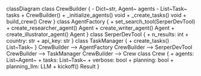 classDiagram
    class CrewBuilder {
        - Dict~str, Agent~ agents
        - List~Task~ tasks
        + CrewBuilder()
        + _initialize_agents() void
        + _create_tasks() void
        + build_crew() Crew
    }
    class AgentFactory {
        + set_search_tool(SerperDevTool)
        + create_researcher_agent() Agent
        + create_writer_agent() Agent
        + create_illustrator_agent() Agent
    }
    class SerperDevTool {
        + n_results: int
        + country: str
        + api_key: str
    }
    class TaskManager {
        + create_tasks() List~Task~
    }
    CrewBuilder --> AgentFactory
    CrewBuilder --> SerperDevTool
    CrewBuilder --> TaskManager
    CrewBuilder --> Crew
    class Crew {
        + agents: List~Agent~
        + tasks: List~Task~
        + verbose: bool
        + planning: bool
        + planning_llm: LLM
        + kickoff() Result
    }
